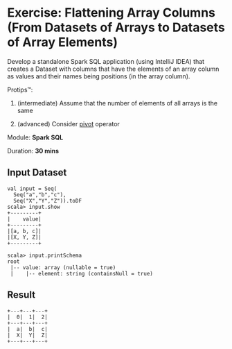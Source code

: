 # Exercise: Flattening Array Columns (From Datasets of Arrays to Datasets of Array Elements)

Develop a standalone Spark SQL application (using IntelliJ IDEA) that creates a Dataset with columns that have the elements of an array column as values and their names being positions (in the array column).

Protips™:

1. (intermediate) Assume that the number of elements of all arrays is the same

1. (advanced) Consider [pivot](http://spark.apache.org/docs/latest/api/scala/index.html#org.apache.spark.sql.RelationalGroupedDataset) operator

Module: **Spark SQL**

Duration: **30 mins**

## Input Dataset

```text
val input = Seq(
  Seq("a","b","c"),
  Seq("X","Y","Z")).toDF
scala> input.show
+---------+
|    value|
+---------+
|[a, b, c]|
|[X, Y, Z]|
+---------+

scala> input.printSchema
root
 |-- value: array (nullable = true)
 |    |-- element: string (containsNull = true)
```

## Result

```text
+---+---+---+
|  0|  1|  2|
+---+---+---+
|  a|  b|  c|
|  X|  Y|  Z|
+---+---+---+
```

<!--
// The solution assumes that the number of elements is the same across arrays
val header = input.as[Array[String]].head
val columns = header.indices.map(n => 'value(n) as n.toString)
val s = input.select(columns: _*)

// The solution uses groupBy so it introduces a shuffle
// pivot needs values or it does full scan
// Possible case for Adaptive Query Execution
val psd = input.select(posexplode('value))
// Note the values specified explicitly
val s = psd.groupBy().pivot('pos, Array(0,1,2)).agg(first('col))

-->